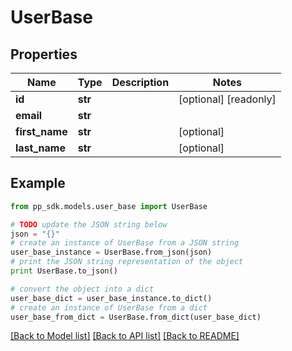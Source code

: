 # UserBase


## Properties
Name | Type | Description | Notes
------------ | ------------- | ------------- | -------------
**id** | **str** |  | [optional] [readonly] 
**email** | **str** |  | 
**first_name** | **str** |  | [optional] 
**last_name** | **str** |  | [optional] 

## Example

```python
from pp_sdk.models.user_base import UserBase

# TODO update the JSON string below
json = "{}"
# create an instance of UserBase from a JSON string
user_base_instance = UserBase.from_json(json)
# print the JSON string representation of the object
print UserBase.to_json()

# convert the object into a dict
user_base_dict = user_base_instance.to_dict()
# create an instance of UserBase from a dict
user_base_from_dict = UserBase.from_dict(user_base_dict)
```
[[Back to Model list]](../README.md#documentation-for-models) [[Back to API list]](../README.md#documentation-for-api-endpoints) [[Back to README]](../README.md)


